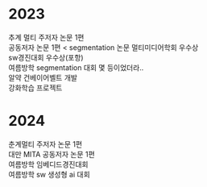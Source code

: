 # 2023

추계 멀티 주저자 논문 1편  
공동저자 논문 1편 < segmentation 논문 멀티미디어학회 우수상  
sw경진대회 우수상(포항)  
여름방학 segmentation 대회 몇 등이었더라..  
알약 건베이어벨트 개발  
강화학습 프로젝트  

# 2024

춘계멀티 주저자 논문 1편  
대만 MITA 공동저자 논문 1편  
여름방학 임베디드경진대회  
여름방학 sw 생성형 ai 대회  
